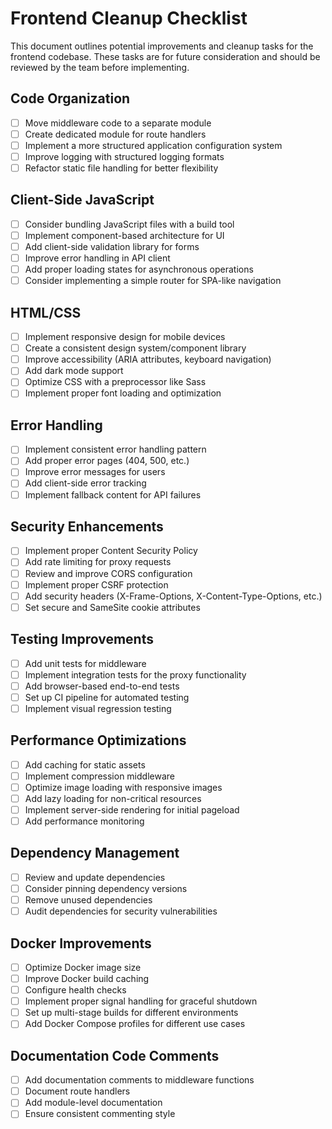 # Frontend Cleanup Checklist

This document outlines potential improvements and cleanup tasks for the frontend codebase. These tasks are for future consideration and should be reviewed by the team before implementing.

## Code Organization

- [ ] Move middleware code to a separate module
- [ ] Create dedicated module for route handlers
- [ ] Implement a more structured application configuration system
- [ ] Improve logging with structured logging formats
- [ ] Refactor static file handling for better flexibility

## Client-Side JavaScript

- [ ] Consider bundling JavaScript files with a build tool
- [ ] Implement component-based architecture for UI
- [ ] Add client-side validation library for forms
- [ ] Improve error handling in API client
- [ ] Add proper loading states for asynchronous operations
- [ ] Consider implementing a simple router for SPA-like navigation

## HTML/CSS

- [ ] Implement responsive design for mobile devices
- [ ] Create a consistent design system/component library
- [ ] Improve accessibility (ARIA attributes, keyboard navigation)
- [ ] Add dark mode support
- [ ] Optimize CSS with a preprocessor like Sass
- [ ] Implement proper font loading and optimization

## Error Handling

- [ ] Implement consistent error handling pattern
- [ ] Add proper error pages (404, 500, etc.)
- [ ] Improve error messages for users
- [ ] Add client-side error tracking
- [ ] Implement fallback content for API failures

## Security Enhancements

- [ ] Implement proper Content Security Policy
- [ ] Add rate limiting for proxy requests
- [ ] Review and improve CORS configuration
- [ ] Implement proper CSRF protection
- [ ] Add security headers (X-Frame-Options, X-Content-Type-Options, etc.)
- [ ] Set secure and SameSite cookie attributes

## Testing Improvements

- [ ] Add unit tests for middleware
- [ ] Implement integration tests for the proxy functionality
- [ ] Add browser-based end-to-end tests
- [ ] Set up CI pipeline for automated testing
- [ ] Implement visual regression testing

## Performance Optimizations

- [ ] Add caching for static assets
- [ ] Implement compression middleware
- [ ] Optimize image loading with responsive images
- [ ] Add lazy loading for non-critical resources
- [ ] Implement server-side rendering for initial pageload
- [ ] Add performance monitoring

## Dependency Management

- [ ] Review and update dependencies
- [ ] Consider pinning dependency versions
- [ ] Remove unused dependencies
- [ ] Audit dependencies for security vulnerabilities

## Docker Improvements

- [ ] Optimize Docker image size
- [ ] Improve Docker build caching
- [ ] Configure health checks
- [ ] Implement proper signal handling for graceful shutdown
- [ ] Set up multi-stage builds for different environments
- [ ] Add Docker Compose profiles for different use cases

## Documentation Code Comments

- [ ] Add documentation comments to middleware functions
- [ ] Document route handlers
- [ ] Add module-level documentation
- [ ] Ensure consistent commenting style 